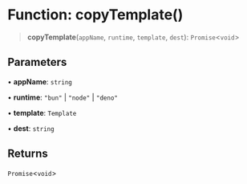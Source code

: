 # Function: copyTemplate()

> **copyTemplate**(`appName`, `runtime`, `template`, `dest`): `Promise`\<`void`\>

## Parameters

• **appName**: `string`

• **runtime**: `"bun"` \| `"node"` \| `"deno"`

• **template**: `Template`

• **dest**: `string`

## Returns

`Promise`\<`void`\>
